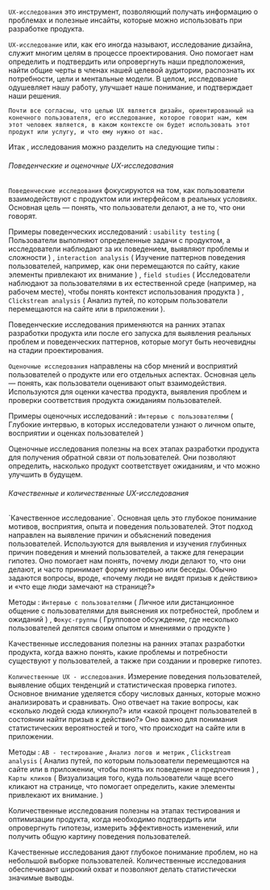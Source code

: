 `UX-исследования` это инструмент, позволяющий получать информацию о проблемах и полезные инсайты, которые можно использовать при разработке продукта.

`UX-исследование` или, как его иногда называют, исследование дизайна, служит многим целям в процессе проектирования. Оно помогает нам определить и подтвердить или опровергнуть наши предположения, найти общие черты в членах нашей целевой аудитории, распознать их потребности, цели и ментальные модели. В целом, исследование одушевляет нашу работу, улучшает наше понимание, и подтверждает наши решения.

`Почти все согласны, что целью UX является дизайн, ориентированный на конечного пользователя, его исследование, которое говорит нам, кем этот человек является, в каком контексте он будет использовать этот продукт или услугу, и что ему нужно от нас.`

Итак , исследования можно разделить на следующие типы : 

<h6>Поведенческие и оценочные UX-исследования</h6>

`Поведенческие исследования` фокусируются на том, как пользователи взаимодействуют с продуктом или интерфейсом в реальных условиях. Основная цель — понять, что пользователи делают, а не то, что они говорят.

Примеры поведенческих исследований : `usability testing` ( Пользователи выполняют определенные задачи с продуктом, а исследователи наблюдают за их поведением, выявляют проблемы и сложности ) , `interaction analysis` ( Изучение паттернов поведения пользователей, например, как они перемещаются по сайту, какие элементы привлекают их внимание ) , `field studies` ( Исследователи наблюдают за пользователями в их естественной среде (например, на рабочем месте), чтобы понять контекст использования продукта ) , `Clickstream analysis` ( Анализ путей, по которым пользователи перемещаются на сайте или в приложении ). 

Поведенческие исследования применяются на ранних этапах разработки продукта или после его запуска для выявления реальных проблем и поведенческих паттернов, которые могут быть неочевидны на стадии проектирования.


`Оценочные исследования` направлены на сбор мнений и восприятий пользователей о продукте или его отдельных аспектах. Основная цель — понять, как пользователи оценивают опыт взаимодействия. Используются для оценки качества продукта, выявления проблем и проверки соответствия продукта ожиданиям пользователей.

Примеры оценочных исследований : `Интервью с пользователями` ( Глубокие интервью, в которых исследователи узнают о личном опыте, восприятии и оценках пользователей ) 

Оценочные исследования полезны на всех этапах разработки продукта для получения обратной связи от пользователей. Они позволяют определить, насколько продукт соответствует ожиданиям, и что можно улучшить в будущем.


<h6>Качественные и количественные UX-исследования</h6>
`Качественное исследование`. Основная цель это глубокое понимание мотивов, восприятия, опыта и поведения пользователей. Этот подход направлен на выявление причин и объяснений поведения пользователей. Используются для выявления и изучения глубинных причин поведения и мнений пользователей, а также для генерации гипотез. Оно помогает нам понять, почему люди делают то, что они делают, и часто принимает форму интервью или беседы. Обычно задаются вопросы, вроде, «почему люди не видят призыв к действию» и «что еще люди замечают на странице?»

Методы : `Интервью с пользователями` ( Личное или дистанционное общение с пользователями для выяснения их потребностей, проблем и ожиданий ) , `Фокус-группы` ( Групповое обсуждение, где несколько пользователей делятся своим опытом и мнениями о продукте ) 

Качественные исследования полезны на ранних этапах разработки продукта, когда важно понять, какие проблемы и потребности существуют у пользователей, а также при создании и проверке гипотез.


`Количественные UX - исследования`. Измерение поведения пользователей, выявление общих тенденций и статистическая проверка гипотез. Основное внимание уделяется сбору числовых данных, которые можно анализировать и сравнивать. Оно отвечает на такие вопросы, как «сколько людей сюда кликнуло?» или «какой процент пользователей в состоянии найти призыв к действию?» Оно важно для понимания статистических вероятностей и того, что происходит на сайте или в приложении.

Методы : `AB - тестирование` , `Анализ логов и метрик` ,  `Clickstream analysis` ( Анализ путей, по которым пользователи перемещаются на сайте или в приложении, чтобы понять их поведение и предпочтения ) , `Карты кликов` ( Визуализация того, куда пользователи чаще всего кликают на странице, что помогает определить, какие элементы привлекают их внимание. )

Количественные исследования полезны на этапах тестирования и оптимизации продукта, когда необходимо подтвердить или опровергнуть гипотезы, измерить эффективность изменений, или получить общую картину поведения пользователей.

Качественные исследования дают глубокое понимание проблем, но на небольшой выборке пользователей. Количественные исследования обеспечивают широкий охват и позволяют делать статистически значимые выводы.





